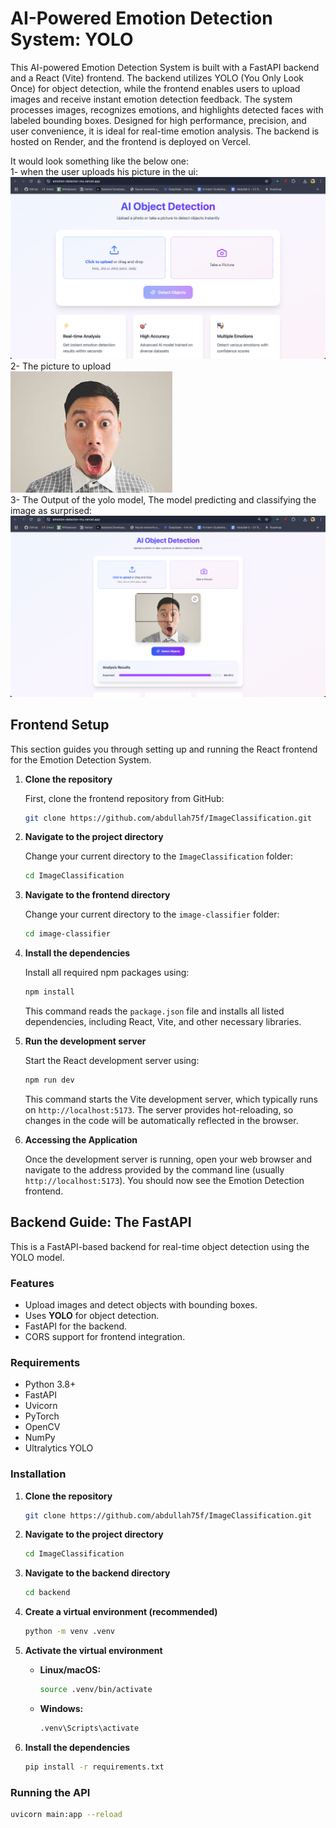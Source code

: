 # AI-Powered Emotion Detection System: YOLO

This AI-powered Emotion Detection System is built with a FastAPI backend and a React (Vite) frontend. The backend utilizes YOLO (You Only Look Once) for object detection, while the frontend enables users to upload images and receive instant emotion detection feedback. The system processes images, recognizes emotions, and highlights detected faces with labeled bounding boxes. Designed for high performance, precision, and user convenience, it is ideal for real-time emotion analysis. The backend is hosted on Render, and the frontend is deployed on Vercel.

It would look something like the below one:<br>
1- when the user uploads his picture in the ui:
![Alt Text](image-classifier/src/assets/image1.png)
2- The picture to upload<br>
![Alt Text](image-classifier/src/assets/image.jpeg)<br>
3- The Output of the yolo model, The model predicting and classifying the image as surprised:<br>
![Alt Text](image-classifier/src/assets/image2.png)

## Frontend Setup

This section guides you through setting up and running the React frontend for the Emotion Detection System.

1.  **Clone the repository**

    First, clone the frontend repository from GitHub:

    ```sh
    git clone https://github.com/abdullah75f/ImageClassification.git
    ```

2.  **Navigate to the project directory**

    Change your current directory to the `ImageClassification` folder:

    ```sh
    cd ImageClassification
    ```

3.  **Navigate to the frontend directory**

    Change your current directory to the `image-classifier` folder:

    ```sh
    cd image-classifier
    ```

4.  **Install the dependencies**

    Install all required npm packages using:

    ```sh
    npm install
    ```

    This command reads the `package.json` file and installs all listed dependencies, including React, Vite, and other necessary libraries.

5.  **Run the development server**

    Start the React development server using:

    ```sh
    npm run dev
    ```

    This command starts the Vite development server, which typically runs on `http://localhost:5173`. The server provides hot-reloading, so changes in the code will be automatically reflected in the browser.

6.  **Accessing the Application**

    Once the development server is running, open your web browser and navigate to the address provided by the command line (usually `http://localhost:5173`). You should now see the Emotion Detection frontend.

## Backend Guide: The FastAPI

This is a FastAPI-based backend for real-time object detection using the YOLO model.

### Features

- Upload images and detect objects with bounding boxes.
- Uses **YOLO** for object detection.
- FastAPI for the backend.
- CORS support for frontend integration.

### Requirements

- Python 3.8+
- FastAPI
- Uvicorn
- PyTorch
- OpenCV
- NumPy
- Ultralytics YOLO

### Installation

1.  **Clone the repository**

    ```sh
    git clone https://github.com/abdullah75f/ImageClassification.git
    ```

2.  **Navigate to the project directory**

    ```sh
    cd ImageClassification
    ```

3.  **Navigate to the backend directory**

    ```sh
    cd backend
    ```

4.  **Create a virtual environment (recommended)**

    ```sh
    python -m venv .venv
    ```

5.  **Activate the virtual environment**

    - **Linux/macOS:**

      ```sh
      source .venv/bin/activate
      ```

    - **Windows:**

      ```sh
      .venv\Scripts\activate
      ```

6.  **Install the dependencies**

    ```sh
    pip install -r requirements.txt
    ```

### Running the API

```sh
uvicorn main:app --reload
```
